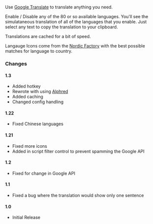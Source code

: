 Use [Google Translate](https://translate.google.com/) to translate anything you need.

Enable / Disable any of the 80 or so available languages. You'll see the simulataneous translation of all of the languages that you enable. Just select any text to copy the translation to your clipboard.

Translations are cached for a bit of speed.

Langauge Icons come from the [Nordic Factory](www.nordicfactory.com) with the best possible matches for language to country.

### Changes

#### 1.3
* Added hotkey
* Rewrote with using [Alphred](https://github.com/shawnrice/alphred)
* Added caching
* Changed config handling

#### 1.22
* Fixed Chinese languages

#### 1.21
* Fixed more icons
* Added in script filter control to prevent spamming the Google API

#### 1.2
* Fixed for change in Google API

#### 1.1
* Fixed a bug where the translation would show only one sentence

#### 1.0
* Initial Release